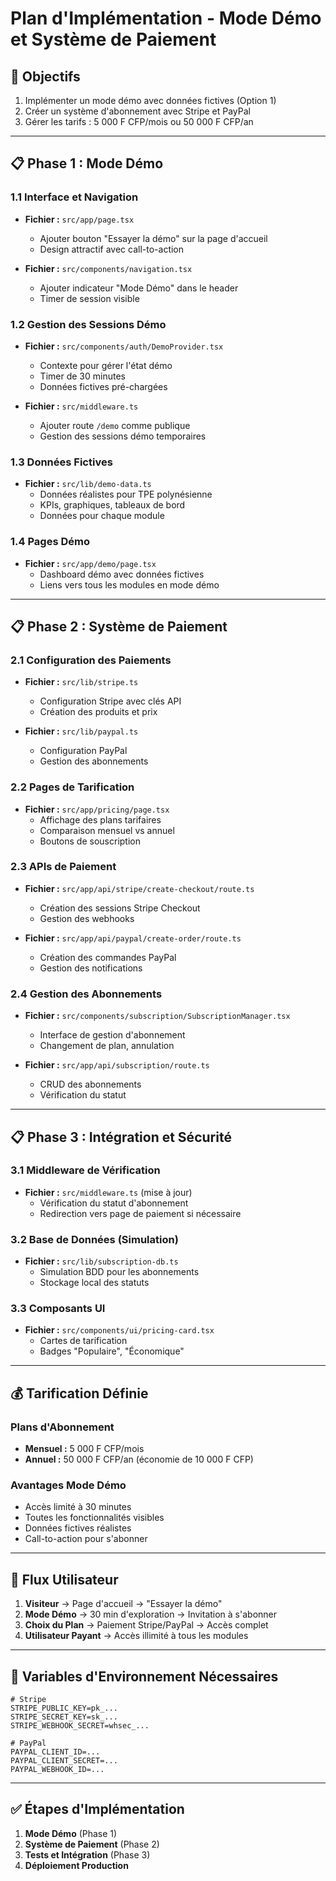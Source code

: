 # Plan d'Implémentation - Mode Démo et Système de Paiement

## 🎯 Objectifs
1. Implémenter un mode démo avec données fictives (Option 1)
2. Créer un système d'abonnement avec Stripe et PayPal
3. Gérer les tarifs : 5 000 F CFP/mois ou 50 000 F CFP/an

---

## 📋 Phase 1 : Mode Démo

### 1.1 Interface et Navigation
- **Fichier :** `src/app/page.tsx`
  - Ajouter bouton "Essayer la démo" sur la page d'accueil
  - Design attractif avec call-to-action

- **Fichier :** `src/components/navigation.tsx`
  - Ajouter indicateur "Mode Démo" dans le header
  - Timer de session visible

### 1.2 Gestion des Sessions Démo
- **Fichier :** `src/components/auth/DemoProvider.tsx`
  - Contexte pour gérer l'état démo
  - Timer de 30 minutes
  - Données fictives pré-chargées

- **Fichier :** `src/middleware.ts`
  - Ajouter route `/demo` comme publique
  - Gestion des sessions démo temporaires

### 1.3 Données Fictives
- **Fichier :** `src/lib/demo-data.ts`
  - Données réalistes pour TPE polynésienne
  - KPIs, graphiques, tableaux de bord
  - Données pour chaque module

### 1.4 Pages Démo
- **Fichier :** `src/app/demo/page.tsx`
  - Dashboard démo avec données fictives
  - Liens vers tous les modules en mode démo

---

## 📋 Phase 2 : Système de Paiement

### 2.1 Configuration des Paiements
- **Fichier :** `src/lib/stripe.ts`
  - Configuration Stripe avec clés API
  - Création des produits et prix

- **Fichier :** `src/lib/paypal.ts`
  - Configuration PayPal
  - Gestion des abonnements

### 2.2 Pages de Tarification
- **Fichier :** `src/app/pricing/page.tsx`
  - Affichage des plans tarifaires
  - Comparaison mensuel vs annuel
  - Boutons de souscription

### 2.3 APIs de Paiement
- **Fichier :** `src/app/api/stripe/create-checkout/route.ts`
  - Création des sessions Stripe Checkout
  - Gestion des webhooks

- **Fichier :** `src/app/api/paypal/create-order/route.ts`
  - Création des commandes PayPal
  - Gestion des notifications

### 2.4 Gestion des Abonnements
- **Fichier :** `src/components/subscription/SubscriptionManager.tsx`
  - Interface de gestion d'abonnement
  - Changement de plan, annulation

- **Fichier :** `src/app/api/subscription/route.ts`
  - CRUD des abonnements
  - Vérification du statut

---

## 📋 Phase 3 : Intégration et Sécurité

### 3.1 Middleware de Vérification
- **Fichier :** `src/middleware.ts` (mise à jour)
  - Vérification du statut d'abonnement
  - Redirection vers page de paiement si nécessaire

### 3.2 Base de Données (Simulation)
- **Fichier :** `src/lib/subscription-db.ts`
  - Simulation BDD pour les abonnements
  - Stockage local des statuts

### 3.3 Composants UI
- **Fichier :** `src/components/ui/pricing-card.tsx`
  - Cartes de tarification
  - Badges "Populaire", "Économique"

---

## 💰 Tarification Définie

### Plans d'Abonnement
- **Mensuel :** 5 000 F CFP/mois
- **Annuel :** 50 000 F CFP/an (économie de 10 000 F CFP)

### Avantages Mode Démo
- Accès limité à 30 minutes
- Toutes les fonctionnalités visibles
- Données fictives réalistes
- Call-to-action pour s'abonner

---

## 🔄 Flux Utilisateur

1. **Visiteur** → Page d'accueil → "Essayer la démo"
2. **Mode Démo** → 30 min d'exploration → Invitation à s'abonner
3. **Choix du Plan** → Paiement Stripe/PayPal → Accès complet
4. **Utilisateur Payant** → Accès illimité à tous les modules

---

## 📝 Variables d'Environnement Nécessaires

```env
# Stripe
STRIPE_PUBLIC_KEY=pk_...
STRIPE_SECRET_KEY=sk_...
STRIPE_WEBHOOK_SECRET=whsec_...

# PayPal
PAYPAL_CLIENT_ID=...
PAYPAL_CLIENT_SECRET=...
PAYPAL_WEBHOOK_ID=...
```

---

## ✅ Étapes d'Implémentation

1. **Mode Démo** (Phase 1)
2. **Système de Paiement** (Phase 2)  
3. **Tests et Intégration** (Phase 3)
4. **Déploiement Production**
